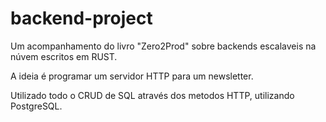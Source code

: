# backend-project
Um acompanhamento do livro "Zero2Prod" sobre backends escalaveis na núvem escritos em RUST.

A ideia é programar um servidor HTTP para um newsletter.

Utilizado todo o CRUD de SQL através dos metodos HTTP, utilizando PostgreSQL.
